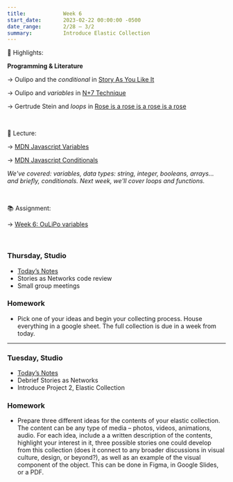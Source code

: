 ```yaml
---
title:            Week 6
start_date:       2023-02-22 00:00:00 -0500
date_range:       2/28 – 3/2
summary:          Introduce Elastic Collection
---
```


🪩 Highlights:

**Programming & Literature**

→ Oulipo and the _conditional_ in [Story As You Like It](https://www.zachhorton.com/mmr/files/Queneau_Raymond._A_Story_As_You_Like_It._OuLiPo--a_Primer_of_Potential_Literature._156-158.pdf)

→ Oulipo and _variables_ in [N+7 Technique](https://poets.org/text/brief-guide-oulipo)

→ Gertrude Stein and _loops_ in [Rose is a rose is a rose is a rose](https://en.wikipedia.org/wiki/Rose_is_a_rose_is_a_rose_is_a_rose)

<br />

📝 Lecture:

→ [MDN Javascript Variables](https://developer.mozilla.org/en-US/docs/Learn/JavaScript/First_steps)

→ [MDN Javascript Conditionals](https://developer.mozilla.org/en-US/docs/Learn/JavaScript/Building_blocks/conditionals)

_We've covered: variables, data types: string, integer, booleans, arrays... and briefly, conditionals. Next week, we'll cover loops and functions._

<br />

📚 Assignment:

→ [Week 6: OuLiPo variables](https://www.dropbox.com/scl/fi/b4x5ywyuoqh0lnnob1cv2/Week-6-Assignment-OuLiPo-variables.paper?dl=0&rlkey=wh20p5mkoym5ataovudw7vhsm)

<br />

### Thursday, Studio

- [Today&rsquo;s Notes](https://paper.dropbox.com/doc/Parsons-Core-Interaction-S23-Week-6-Class-2-Notes--Bzpe9fbcUEoMmAUPqtvXuRXwAQ-JP91aBmC87Dro7wmTf4Vd)
- Stories as Networks code review
- Small group meetings

### Homework
- Pick one of your ideas and begin your collecting process. House everything in a google sheet. The full collection is due in a week from today.

---

### Tuesday, Studio

- [Today&rsquo;s Notes](https://paper.dropbox.com/doc/Parsons-Core-Interaction-S23-Week-6-Class-1-Notes--Bzi7q6zKmXvwg2M8ZUCgtWCEAQ-XwLxEsy3b78szfjzOoXUB)
- Debrief Stories as Networks
- Introduce Project 2, Elastic Collection

### Homework
- Prepare three different ideas for the contents of your elastic collection. The content can be any type of media – photos, videos, animations, audio. For each idea, include a a written description of the contents, highlight your interest in it, three possible stories one could develop from this collection (does it connect to any broader discussions in visual culture, design, or beyond?), as well as an example of the visual component of the object. This can be done in Figma, in Google Slides, or a PDF.
